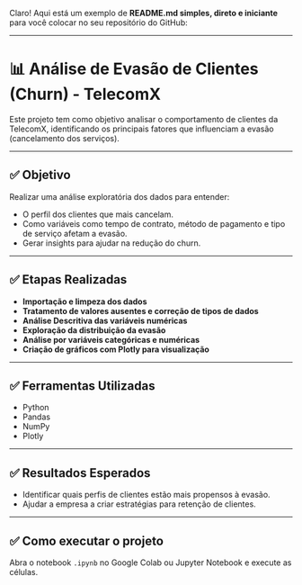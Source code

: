 Claro! Aqui está um exemplo de **README.md simples, direto e iniciante** para você colocar no seu repositório do GitHub:

---

# 📊 Análise de Evasão de Clientes (Churn) - TelecomX

Este projeto tem como objetivo analisar o comportamento de clientes da TelecomX, identificando os principais fatores que influenciam a evasão (cancelamento dos serviços).

---

## ✅ Objetivo

Realizar uma análise exploratória dos dados para entender:

* O perfil dos clientes que mais cancelam.
* Como variáveis como tempo de contrato, método de pagamento e tipo de serviço afetam a evasão.
* Gerar insights para ajudar na redução do churn.

---

## ✅ Etapas Realizadas

* **Importação e limpeza dos dados**
* **Tratamento de valores ausentes e correção de tipos de dados**
* **Análise Descritiva das variáveis numéricas**
* **Exploração da distribuição da evasão**
* **Análise por variáveis categóricas e numéricas**
* **Criação de gráficos com Plotly para visualização**

---

## ✅ Ferramentas Utilizadas

* Python
* Pandas
* NumPy
* Plotly

---

## ✅ Resultados Esperados

* Identificar quais perfis de clientes estão mais propensos à evasão.
* Ajudar a empresa a criar estratégias para retenção de clientes.

---

## ✅ Como executar o projeto

Abra o notebook `.ipynb` no Google Colab ou Jupyter Notebook e execute as células.

